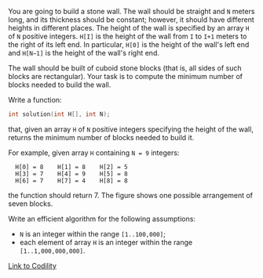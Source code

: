 You are going to build a stone wall. The wall should be straight and `N` meters long, and its thickness should be constant; however, it should have different heights in different places. The height of the wall is specified by an array `H` of `N` positive integers. `H[I]` is the height of the wall from `I` to `I+1` meters to the right of its left end. In particular, `H[0]` is the height of the wall's left end and `H[N−1]` is the height of the wall's right end.

The wall should be built of cuboid stone blocks (that is, all sides of such blocks are rectangular). Your task is to compute the minimum number of blocks needed to build the wall.

Write a function:
```c
int solution(int H[], int N);
```
that, given an array `H` of `N` positive integers specifying the height of the wall, returns the minimum number of blocks needed to build it.

For example, given array `H` containing `N = 9` integers:
```
  H[0] = 8    H[1] = 8    H[2] = 5
  H[3] = 7    H[4] = 9    H[5] = 8
  H[6] = 7    H[7] = 4    H[8] = 8
```
the function should return 7. The figure shows one possible arrangement of seven blocks.

Write an efficient algorithm for the following assumptions:
- `N` is an integer within the range `[1..100,000]`;
- each element of array `H` is an integer within the range `[1..1,000,000,000]`.

[Link to Codility](https://app.codility.com/programmers/lessons/7-stacks_and_queues/stone_wall/)
